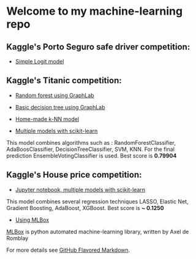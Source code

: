# Welcome to my machine-learning repo

## Kaggle's Porto Seguro safe driver competition:
* [Simple Logit model]()

## Kaggle's Titanic competition:
* [Random forest using GraphLab](https://github.com/DarquesM/Machine-Learning/blob/master/Random-forest.ipynb)

* [Basic decision tree using GraphLab](https://github.com/DarquesM/Machine-Learning/blob/master/Simple_decision_tree.ipynb)

* [Home-made k-NN model](https://github.com/DarquesM/Machine-Learning/blob/master/k-NN.ipynb)

* [Multiple models with scikit-learn](https://github.com/DarquesM/Machine-Learning/blob/master/Titanic-Multi-model.py) 

This model combines algorithms such as : RandomForestClassifier, AdaBoosClassifier, DecisionTreeClassifier, SVM, KNN. For the final prediction EnsembleVotingClassifier is used. Best score is **0.79904**

## Kaggle's House price competition:

* [Jupyter notebook, multiple models with scikit-learn](https://github.com/DarquesM/Machine-Learning/blob/master/HousePrice-Notebook_for_kaggle.ipynb)

This model combines several regression techniques LASSO, Elastic Net, Gradient Boosting, AdaBoost, XGBoost. Best score is **~ 0.1250**

* [Using MLBox](https://github.com/DarquesM/Machine-Learning/blob/master/HousePrices-MLBox.py)

[MLBox](https://github.com/AxeldeRomblay/MLBox) is python automated machine-learning library, written by Axel de Romblay

For more details see [GitHub Flavored Markdown](https://guides.github.com/features/mastering-markdown/).
